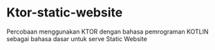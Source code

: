 # Ktor-static-website
Percobaan menggunakan KTOR dengan bahasa pemrograman KOTLIN sebagai bahasa dasar untuk serve Static Website
